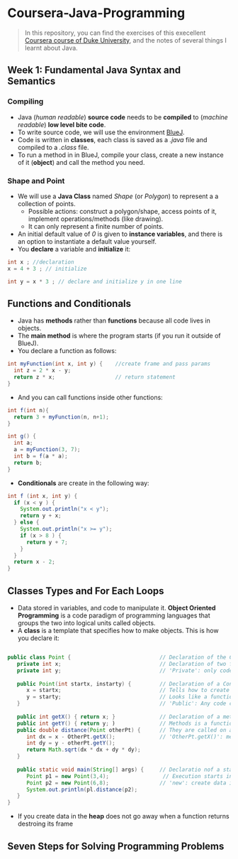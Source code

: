 # Coursera-Java-Programming
> In this repository, you can find the exercises of this execellent [Coursera course of Duke University](https://www.coursera.org/learn/java-programming), and the notes of several things I learnt about Java.

## Week 1: Fundamental Java Syntax and Semantics
### Compiling
* Java (_human readable_) **source code** needs to be **compiled** to (_machine readable_) **low level bite code**.
* To write source code, we will use the environment [BlueJ](https://www.bluej.org/).
* Code is written in **classes**, each class is saved as a _.java_ file and compiled to a _.class_ file.
* To run a method in in BlueJ, compile your class, create a new instance of it (**object**) and call the method you need.

### Shape and Point
* We will use a **Java Class** named _Shape_ (or _Polygon_) to represent a a collection of points.
    * Possible actions: construct a polygon/shape, access points of it, implement operations/methods (like drawing).
    * It can only represent a finite number of points.
* An initial default value of _0_ is given to **instance variables**, and there is an option to instantiate a default value yourself.
* You **declare** a variable and **initialize** it:
```Java
int x ; //declaration
x = 4 + 3 ; // initialize

int y = x * 3 ; // declare and initialize y in one line
```

## Functions and Conditionals
* Java has **methods** rather than **functions** because all code lives in objects.
* The **main method** is where the program starts (if you run it outside of BlueJ).
* You declare a function as follows:
```Java
int myFunction(int x, int y) {    //create frame and pass params
  int z = 2 * x - y;
  return z * x;                   // return statement
}
```
* And you can call functions inside other functions:
```Java
int f(int n){
  return 3 + myFunction(n, n+1);
}

int g() {
  int a;
  a = myFunction(3, 7);
  int b = f(a * a);
  return b;
}
```
* **Conditionals** are create in the following way:
```Java
int f (int x, int y) {
  if (x < y ) {
    System.out.println("x < y");
    return y + x;
  } else {
    System.out.println("x >= y");
    if (x > 8 ) {
      return y + 7;
    }
  }
  return x - 2;
}
```

## Classes Types and For Each Loops
* Data stored in variables, and  code to manipulate it. **Object Oriented Programming** is a code paradigm of programming languages that groups the two into logical units called objects.
* A **class** is a template that specifies how to make objects. This is how you declare it:
```Java

public class Point {                            // Declaration of the Class named Point
   private int x;                               // Declaration of two fields: x and y
   private int y;                               // 'Private': only code inside of this class can directly manipulate these fields
   
   public Point(int startx, instarty) {         // Declaration of a Constructor: 
      x = startx;                               // Tells how to create objects of this class
      y = starty;                               // Looks like a function with the samen name as the class, without return type
   }                                            // 'Public': Any code can access it
   
   public int getX() { return x; }              // Declaration of a method
   public int getY() { return y; )              // Methods is a function in class
   public double distance(Point otherPt) {      // They are called on a particular object and implicitly act on that object
      int dx = x - OtherPt.getX();              // 'OtherPt.getX()': method call
      int dy = y - otherPt.getY();
      return Math.sqrt(dx * dx + dy * dy);
   }
   
   public static void main(String[] args) {     // Declaratio nof a static method, main
      Point p1 = new Point(3,4);                 // Execution starts in main, before objects are even created.
      Point p2 = new Point(6,8);                // 'new': create data in the heap
      System.out.println(pl.distance(p2);
   }
}

```
* If you create data in the **heap** does not go away when a function returns destroing its frame

## Seven Steps for Solving Programming Problems

